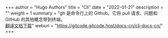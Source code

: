 +++
author = "Hugo Authors"
title = "Cli"
date = "2022-01-21"
description = ""
weight = 1
summary = "gh 是命令行上的 Github。它将 pull 请求、问题和 GitHub 的其他概念带到终端。<br/>[翻译文档下载](https://gitcode.net/gitcode/docs-cn/cli-docs-cn/-/archive/master/cli-docs-cn-master.zip)"
weburl = "https://gitcode.gitcode.host/docs-cn/cli-docs-cn/"
+++
